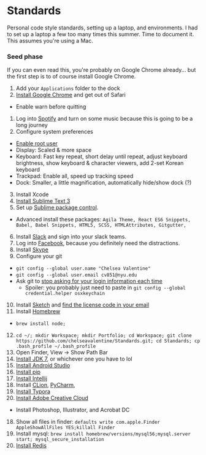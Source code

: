 # Standards
Personal code style standards, setting up a laptop, and environments. I had to set up a laptop a few too many times this summer. Time to document it. This assumes you're using a Mac.

### Seed phase

If you can even read this, you're probably on Google Chrome already... but the first step is to of course install Google Chrome.

1. Add your `Applications` folder to the dock
1. [Install Google Chrome](https://www.google.com/chrome/) and get out of Safari
  * Enable warn before quitting
1. Log into [Spotify](https://play.spotify.com/) and turn on some music because this is going to be a long journey
2. Configure system preferences
  * [Enable root user](https://support.apple.com/en-us/HT204012)
  * Display: Scaled & more space
  * Keyboard: Fast key repeat, short delay until repeat, adjust keyboard brightness, show keyboard & character viewers, add 2-set Korean keyboard
  * Trackpad: Enable all, speed up tracking speed
  * Dock: Smaller, a little magnification, automatically hide/show dock (?)
3. Install Xcode
4. [Install Sublime Text 3](https://www.sublimetext.com/3)
5. Set up [Sublime package control](https://packagecontrol.io/installation).
  * Advanced install these packages: `Agila Theme, React ES6 Snippets, Babel, Babel Snippets, HTML5, SCSS, HTMLAttributes, Gitgutter,`
6. Install [Slack](https://slack.com/downloads) and sign into your slack teams.
7. Log into [Facebook](https://www.facebook.com/), because you definitely need the distractions.
8. Install [Skype](https://www.skype.com/en/)
9. Configure your git
  * `git config --global user.name "Chelsea Valentine"`
  * `git config --global user.email cv851@nyu.edu`
  * Ask git to [stop asking for your login information each time](https://help.github.com/articles/caching-your-github-password-in-git/)
    - Spoiler: you probably just need to paste in `git config --global credential.helper osxkeychain`
10. Install [Sketch](https://www.sketchapp.com/) and [find the license code in your email](https://inbox.google.com/search/sketch%20license%20thank%20you%20for%20buying%20sketch)
11. Install [Homebrew](http://brew.sh/)
  * `brew install node;`
12. `cd ~/; mkdir Workspace; mkdir Portfolio; cd Workspace; git clone https://github.com/chelseavalentine/Standards.git; cd Standards; cp .bash_profile ~/.bash_profile`
13. Open Finder, View -> Show Path Bar
14. [Install JDK 7](http://www.oracle.com/technetwork/java/javase/downloads/jdk7-downloads-1880260.html), or whichever one you have to lol
14. [Install Android Studio](https://developer.android.com/studio/index.html)
15. [Install pip](https://pip.pypa.io/en/stable/installing/)
15. [Install Intellij](https://www.jetbrains.com/idea/download/)
16. Install [CLion](https://www.jetbrains.com/clion/), [PyCharm](https://www.jetbrains.com/pycharm/), 
16. [Install Typora](https://www.macupdate.com/app/mac/52992/typora)
17. [Install Adobe Creative Cloud](https://creative.adobe.com/products/download/creative-cloud)
  * Install Photoshop, Illustrator, and Acrobat DC
18. Show all files in finder: `defaults write com.apple.Finder AppleShowAllFiles YES;killall Finder`
19. Install mysql: `brew install homebrew/versions/mysql56;mysql.server start; mysql_secure_installation`
20. [Install Redis](http://redis.io/download)
